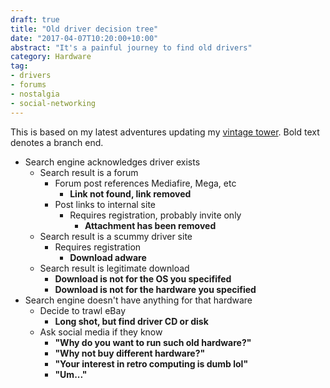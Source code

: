 ```yaml
---
draft: true
title: "Old driver decision tree"
date: "2017-04-07T10:20:00+10:00"
abstract: "It's a painful journey to find old drivers"
category: Hardware
tag:
- drivers
- forums
- nostalgia
- social-networking
---
```

This is based on my latest adventures updating my [vintage tower]. Bold text denotes a branch end.

* Search engine acknowledges driver exists
    * Search result is a forum
        * Forum post references Mediafire, Mega, etc
            * **Link not found, link removed**
        * Post links to internal site
            * Requires registration, probably invite only
                * **Attachment has been removed**
    * Search result is a scummy driver site
        * Requires registration
            * **Download adware**
    * Search result is legitimate download
        * **Download is not for the OS you specififed**
        * **Download is not for the hardware you specified**
* Search engine doesn't have anything for that hardware
    * Decide to trawl eBay
        * **Long shot, but find driver CD or disk**
    * Ask social media if they know
        * **"Why do you want to run such old hardware?"**
        * **"Why not buy different hardware?"**
        * **"Your interest in retro computing is dumb lol"**
        * **"Um..."**

[vintage tower]: https://pcpartpicker.com/user/rubenerd/saved/3n3qqs

